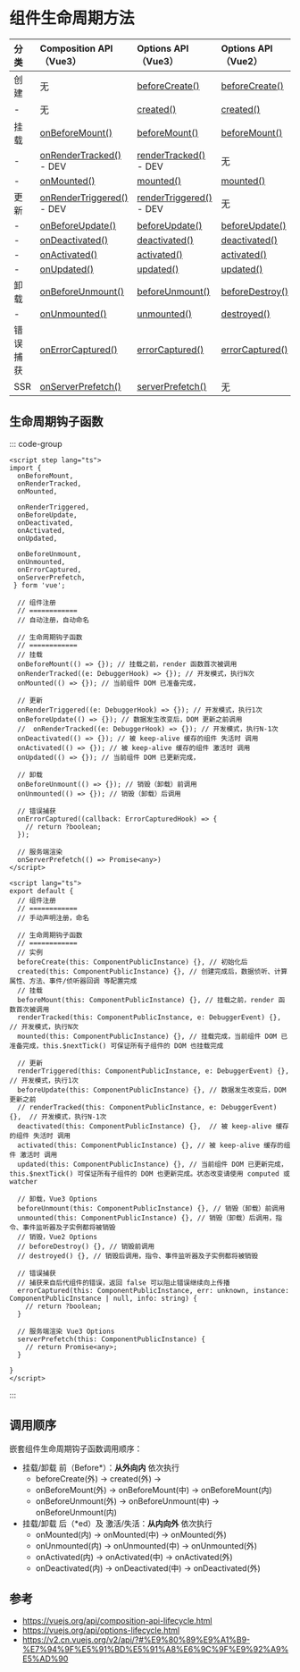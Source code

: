 # 组件生命周期方法

| 分类 | Composition API（Vue3） | Options API（Vue3） | Options API（Vue2）
| :--- | :---| :--- | :--- | 
| 创建 | 无 | [beforeCreate()](https://vuejs.org/api/options-lifecycle.html#beforecreate) | [beforeCreate()](https://v2.cn.vuejs.org/v2/api/?#beforeCreate) | 
| - | 无 | [created()](https://vuejs.org/api/options-lifecycle.html#created) | [created()](https://v2.cn.vuejs.org/v2/api/?#created) | 
| 挂载 | [onBeforeMount()](https://vuejs.org/api/composition-api-lifecycle.html#onbeforemount) | [beforeMount()](https://vuejs.org/api/options-lifecycle.html#beforemount) | [beforeMount()](https://v2.cn.vuejs.org/v2/api/?#beforeMount) | 
| - | [onRenderTracked()](https://vuejs.org/api/composition-api-lifecycle.html#onrendertracked) - DEV | [renderTracked()](https://vuejs.org/api/options-lifecycle.html#rendertracked) - DEV | 无 | 
| - | [onMounted()](https://vuejs.org/api/composition-api-lifecycle.html#onmounted) | [mounted()](https://vuejs.org/api/options-lifecycle.html#mounted) | [mounted()](https://v2.cn.vuejs.org/v2/api/?#mounted) | 
| 更新 | [onRenderTriggered()](https://vuejs.org/api/composition-api-lifecycle.html#onrendertriggered) - DEV | [renderTriggered()](https://vuejs.org/api/options-lifecycle.html#rendertriggered) - DEV | 无 | 
| - | [onBeforeUpdate()](https://vuejs.org/api/composition-api-lifecycle.html#onbeforeupdate) | [beforeUpdate()](https://vuejs.org/api/options-lifecycle.html#beforeupdate) | [beforeUpdate()](https://v2.cn.vuejs.org/v2/api/?#beforeUpdate) | 
| - | [onDeactivated()](https://vuejs.org/api/composition-api-lifecycle.html#ondeactivated) | [deactivated()](https://vuejs.org/api/options-lifecycle.html#deactivated) | [deactivated()](https://v2.cn.vuejs.org/v2/api/?#deactivated) | 
| - | [onActivated()](https://vuejs.org/api/composition-api-lifecycle.html#onactivated) | [activated()](https://vuejs.org/api/options-lifecycle.html#activated) | [activated()](https://v2.cn.vuejs.org/v2/api/?#activated) | 
| - | [onUpdated()](https://vuejs.org/api/composition-api-lifecycle.html#onupdated) | [updated()](https://vuejs.org/api/options-lifecycle.html#updated) | [updated()](https://v2.cn.vuejs.org/v2/api/?#updated) | 
| 卸载 | [onBeforeUnmount()](https://vuejs.org/api/composition-api-lifecycle.html#onbeforeunmount) | [beforeUnmount()](https://vuejs.org/api/options-lifecycle.html#beforeunmount) | [beforeDestroy()](https://v2.cn.vuejs.org/v2/api/?#beforeDestroy) | 
| - | [onUnmounted()](https://vuejs.org/api/composition-api-lifecycle.html#onunmounted) | [unmounted()](https://vuejs.org/api/options-lifecycle.html#unmounted) | [destroyed()](https://v2.cn.vuejs.org/v2/api/?#destroyed) | 
| 错误捕获 | [onErrorCaptured()](https://vuejs.org/api/composition-api-lifecycle.html#onerrorcaptured) | [errorCaptured()](https://vuejs.org/api/options-lifecycle.html#errorcaptured) | [errorCaptured()](https://v2.cn.vuejs.org/v2/api/?#errorCaptured) | 
| SSR | [onServerPrefetch()](https://vuejs.org/api/composition-api-lifecycle.html#onserverprefetch) | [serverPrefetch()](https://vuejs.org/api/options-lifecycle.html#serverprefetch) | 无 | 

## 生命周期钩子函数

::: code-group

```vue [Composition API]
<script step lang="ts">
import { 
  onBeforeMount,
  onRenderTracked,
  onMounted,

  onRenderTriggered,
  onBeforeUpdate,
  onDeactivated,
  onActivated,
  onUpdated,

  onBeforeUnmount,
  onUnmounted,
  onErrorCaptured,
  onServerPrefetch,
 } form 'vue';

  // 组件注册
  // ============
  // 自动注册，自动命名

  // 生命周期钩子函数
  // ============
  // 挂载
  onBeforeMount(() => {}); // 挂载之前，render 函数首次被调用
  onRenderTracked((e: DebuggerHook) => {}); // 开发模式，执行N次
  onMounted(() => {}); // 当前组件 DOM 已准备完成，

  // 更新
  onRenderTriggered((e: DebuggerHook) => {}); // 开发模式，执行1次
  onBeforeUpdate(() => {}); // 数据发生改变后，DOM 更新之前调用
  //  onRenderTracked((e: DebuggerHook) => {}); // 开发模式，执行N-1次
  onDeactivated(() => {}); // 被 keep-alive 缓存的组件 失活时 调用
  onActivated(() => {}); // 被 keep-alive 缓存的组件 激活时 调用
  onUpdated(() => {}); // 当前组件 DOM 已更新完成，

  // 卸载
  onBeforeUnmount(() => {}); // 销毁（卸载）前调用
  onUnmounted(() => {}); // 销毁（卸载）后调用

  // 错误捕获
  onErrorCaptured((callback: ErrorCapturedHook) => {
    // return ?boolean;
  });

  // 服务端渲染
  onServerPrefetch(() => Promise<any>)
</script>
```

```vue [Options API]
<script lang="ts">
export default {
  // 组件注册
  // ============
  // 手动声明注册，命名

  // 生命周期钩子函数
  // ============
  // 实例
  beforeCreate(this: ComponentPublicInstance) {}, // 初始化后
  created(this: ComponentPublicInstance) {}, // 创建完成后，数据侦听、计算属性、方法、事件/侦听器回调 等配置完成
  // 挂载
  beforeMount(this: ComponentPublicInstance) {}, // 挂载之前，render 函数首次被调用
  renderTracked(this: ComponentPublicInstance, e: DebuggerEvent) {}, // 开发模式，执行N次
  mounted(this: ComponentPublicInstance) {}, // 挂载完成，当前组件 DOM 已准备完成，this.$nextTick() 可保证所有子组件的 DOM 也挂载完成

  // 更新
  renderTriggered(this: ComponentPublicInstance, e: DebuggerEvent) {}, // 开发模式，执行1次
  beforeUpdate(this: ComponentPublicInstance) {}, // 数据发生改变后，DOM 更新之前
  // renderTracked(this: ComponentPublicInstance, e: DebuggerEvent) {},  // 开发模式，执行N-1次
  deactivated(this: ComponentPublicInstance) {},  // 被 keep-alive 缓存的组件 失活时 调用
  activated(this: ComponentPublicInstance) {}, // 被 keep-alive 缓存的组件 激活时 调用
  updated(this: ComponentPublicInstance) {}, // 当前组件 DOM 已更新完成，this.$nextTick() 可保证所有子组件的 DOM 也更新完成。状态改变请使用 computed 或 watcher 

  // 卸载，Vue3 Options
  beforeUnmount(this: ComponentPublicInstance) {}, // 销毁（卸载）前调用
  unmounted(this: ComponentPublicInstance) {}, // 销毁（卸载）后调用，指令、事件监听器及子实例都将被销毁
  // 销毁，Vue2 Options
  // beforeDestroy() {}, // 销毁前调用
  // destroyed() {}, // 销毁后调用，指令、事件监听器及子实例都将被销毁

  // 错误捕获
  // 捕获来自后代组件的错误，返回 false 可以阻止错误继续向上传播
  errorCaptured(this: ComponentPublicInstance, err: unknown, instance: ComponentPublicInstance | null, info: string) {
    // return ?boolean;
  }

  // 服务端渲染 Vue3 Options
  serverPrefetch(this: ComponentPublicInstance) {
    // return Promise<any>;
  }

}
</script>
```

:::

## 调用顺序

嵌套组件生命周期钩子函数调用顺序：

- 挂载/卸载 前（Before*）：**从外向内** 依次执行
  - beforeCreate(外) -> created(外) ->
  - onBeforeMount(外) -> onBeforeMount(中) -> onBeforeMount(内)
  - onBeforeUnmount(外) -> onBeforeUnmount(中) -> onBeforeUnmount(内)
- 挂载/卸载 后（*ed）及 激活/失活：**从内向外** 依次执行
  - onMounted(内) -> onMounted(中) -> onMounted(外)
  - onUnmounted(内) -> onUnmounted(中) -> onUnmounted(外)
  - onActivated(内) -> onActivated(中) -> onActivated(外)
  - onDeactivated(内) -> onDeactivated(中) -> onDeactivated(外)


## 参考

- https://vuejs.org/api/composition-api-lifecycle.html
- https://vuejs.org/api/options-lifecycle.html
- https://v2.cn.vuejs.org/v2/api/?#%E9%80%89%E9%A1%B9-%E7%94%9F%E5%91%BD%E5%91%A8%E6%9C%9F%E9%92%A9%E5%AD%90
